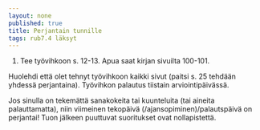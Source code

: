 ```yaml
---
layout: none
published: true
title: Perjantain tunnille
tags: rub7.4 läksyt
---
```


1. Tee työvihkoon s. 12-13. Apua saat kirjan sivuilta 100-101. 

Huolehdi että olet tehnyt työvihkoon kaikki sivut (paitsi s. 25 tehdään yhdessä perjantaina). Työvihkon palautus tiistain arviointipäivässä. 

Jos sinulla on tekemättä sanakokeita tai kuunteluita (tai aineita palauttamatta), niin viimeinen tekopäivä (/ajansopiminen)/palautspäivä on perjantai! Tuon jälkeen puuttuvat suoritukset ovat nollapistettä.